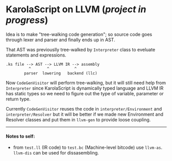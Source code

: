 # KarolaScript on LLVM (*project in progress*)

Idea is to make "tree-walking code generation"; so source code goes through lexer and parser and finally ends up in AST.

That AST was previouslly tree-walked by `Interpreter` class to eveluate statements and expressions.

```
.ks file --> AST --> LLVM IR --> assembly
          ^       ^           ^
        parser  lowering   backend (llc)
```

Now `CodeGenVisitor` will perform tree-walking, but it will still need help from `Interpreter` since KarolaScript is dynamically typed language and LLVM IR has static types so we need to figure out the type of variable, parameter or return type.

Currently `CodeGenVisitor` reuses the code in `interpreter/Environment` and `interpreter/Resolver` but it will be better if we made new Environment and Resolver classes and put them in `llvm-gen` to provide loose coupling.

***

#### Notes to self:
- from `test.ll` (IR code) to `test.bc` (Machine-level bitcode) use `llvm-as`. `llvm-dis` can be used for dissasembling.

